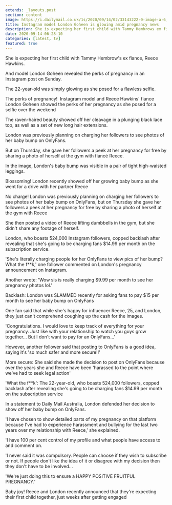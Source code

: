 ```yaml
---
extends: _layouts.post
section: content
image: https://i.dailymail.co.uk/1s/2020/09/14/02/33143222-0-image-a-6_1600046314696.jpg 
title: Instagram model London Goheen is glowing amid pregnancy news 
description: She is expecting her first child with Tammy Hembrows ex fiance Reece Hawkins. 
date: 2020-09-14-06-28-10 
categories: [latest, tv] 
featured: true 
--- 
```

She is expecting her first child with Tammy Hembrow's ex fiance, Reece Hawkins.

And model London Goheen revealed the perks of pregnancy in an Instagram post on Sunday.

The 22-year-old was simply glowing as she posed for a flawless selfie.

The perks of pregnancy!  Instagram model and Reece Hawkins' fiance London Goheen showed the perks of her pregnancy as she posed for a selfie over the weekend 

The raven-haired beauty showed off her cleavage in a plunging black lace top, as well as a set of new long hair extensions.

London was previously planning on charging her followers to see photos of her baby bump on OnlyFans.

But on Thursday, she gave her followers a peek at her pregnancy for free by sharing a photo of herself at the gym with fiancé Reece.

In the image, London's baby bump was visible in a pair of tight high-waisted leggings. 

Blossoming! London recently showed off her growing baby bump as she went for a drive with her partner Reece 

No charge! London was previously planning on charging her followers to see photos of her baby bump on OnlyFans, but on Thursday she gave her followers a peek at her pregnancy for free by sharing a photo of herself at the gym with Reece 

She then posted a video of Reece lifting dumbbells in the gym, but she didn't share any footage of herself.

London, who boasts 524,000 Instagram followers, copped backlash after revealing that she's going to be charging fans $14.99 per month on the subscription service. 

'She's literally charging people for her OnlyFans to view pics of her bump? What the f**k,' one follower commented on London's pregnancy announcement on Instagram. 

Another wrote: 'Wow sis is really charging $9.99 per month to see her pregnancy photos lol.'

Backlash: London was SLAMMED recently for asking fans to pay $15 per month to see her baby bump on OnlyFans

One fan said that while she's happy for influencer Reece, 25, and London, they just can't comprehend coughing up the cash for the images.

'Congratulations. I would love to keep track of everything for your pregnancy. Just like with your relationship to watch you guys grow together... But I don't want to pay for an OnlyFans...'

However, another follower said that posting to OnlyFans is a good idea, saying it's 'so much safer and more secure!!'

More secure: She said she made the decision to post on OnlyFans because over the years she and Reece have been 'harassed to the point where we've had to seek legal action'





'What the f**k': The 22-year-old, who boasts 524,000 followers, copped backlash after revealing she's going to be charging fans $14.99 per month on the subscription service

In a statement to Daily Mail Australia, London defended her decision to show off her baby bump on OnlyFans.

'I have chosen to show detailed parts of my pregnancy on that platform because I've had to experience harassment and bullying for the last two years over my relationship with Reece,' she explained.

'I have 100 per cent control of my profile and what people have access to and comment on.

'I never said it was compulsory. People can choose if they wish to subscribe or not. If people don't like the idea of it or disagree with my decision then they don't have to be involved...

'We're just doing this to ensure a HAPPY POSITIVE FRUITFUL PREGNANCY.'

Baby joy! Reece and London recently announced that they're expecting their first child together, just weeks after getting engaged

